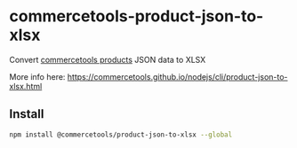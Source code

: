 # commercetools-product-json-to-xlsx

Convert [commercetools products](http://dev.commercetools.com/http-api-projects-products.html#product) JSON data to XLSX

More info here: https://commercetools.github.io/nodejs/cli/product-json-to-xlsx.html

## Install

```bash
npm install @commercetools/product-json-to-xlsx --global
```
